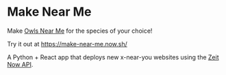 # Make Near Me

Make [Owls Near Me](https://www.owlsnearyou.com/) for the species of your choice!

Try it out at https://make-near-me.now.sh/

A Python + React app that deploys new x-near-you websites using the [Zeit Now API](https://zeit.co/api#introduction).
